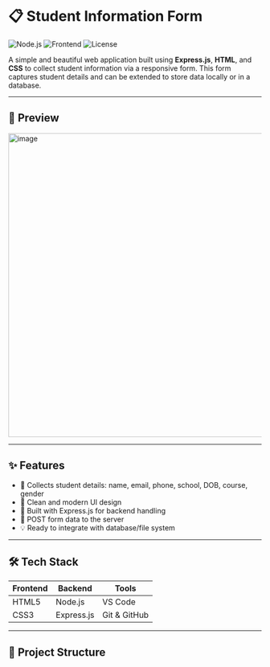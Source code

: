 # 📋 Student Information Form

![Node.js](https://img.shields.io/badge/Backend-Express.js-green?style=flat-square&logo=express)
![Frontend](https://img.shields.io/badge/Frontend-HTML%20%7C%20CSS-blue?style=flat-square&logo=html5)
![License](https://img.shields.io/badge/License-MIT-yellow.svg?style=flat-square)

A simple and beautiful web application built using **Express.js**, **HTML**, and **CSS** to collect student information via a responsive form. This form captures student details and can be extended to store data locally or in a database.

---

## 📸 Preview

<img width="1280" height="605" alt="image" src="https://github.com/user-attachments/assets/254971ab-e337-4641-a3d1-5af4d91629f3" />


---

## ✨ Features

- 📄 Collects student details: name, email, phone, school, DOB, course, gender
- 🎨 Clean and modern UI design
- 🧠 Built with Express.js for backend handling
- 🧾 POST form data to the server
- 💡 Ready to integrate with database/file system

---

## 🛠️ Tech Stack

| Frontend      | Backend    | Tools      |
|---------------|------------|------------|
| HTML5         | Node.js    | VS Code    |
| CSS3          | Express.js | Git & GitHub |

---

## 📁 Project Structure

